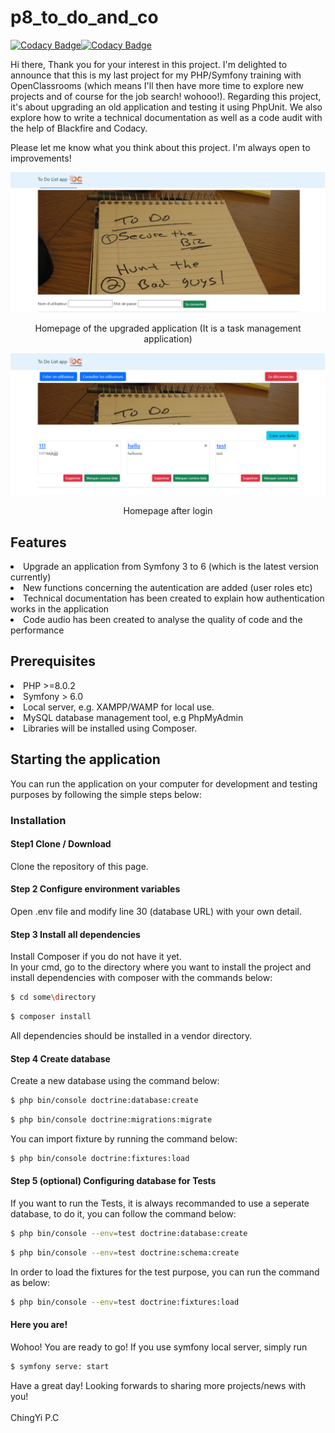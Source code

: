 # p8_to_do_and_co
[![Codacy Badge](https://app.codacy.com/project/badge/Grade/31f12f4a1fc642259fe505426b60394b)](https://www.codacy.com/gh/JENNYPCHEN/p8_to_do_and_co/dashboard?utm_source=github.com&amp;utm_medium=referral&amp;utm_content=JENNYPCHEN/p8_to_do_and_co&amp;utm_campaign=Badge_Grade)[![Codacy Badge](https://app.codacy.com/project/badge/Coverage/31f12f4a1fc642259fe505426b60394b)](https://www.codacy.com/gh/JENNYPCHEN/p8_to_do_and_co/dashboard?utm_source=github.com&utm_medium=referral&utm_content=JENNYPCHEN/p8_to_do_and_co&utm_campaign=Badge_Coverage)

Hi there, 
Thank you for your interest in this project. I'm delighted to announce that this is my last project for my PHP/Symfony training with OpenClassrooms (which means I'll then have more time to explore new projects and of course for the job search! wohooo!). Regarding this project, it's about upgrading an old application and testing it using PhpUnit. We also explore how to write a technical documentation as well as a code audit with the help of Blackfire and Codacy.

Please let me know what you think about this project. I'm always open to improvements!

![project8pic1](https://github.com/JENNYPCHEN/p8_to_do_and_co/blob/main/Picture1.png)

<p align="center">Homepage of the upgraded application (It is a task management application)</p>

![projectpic1](https://github.com/JENNYPCHEN/p8_to_do_and_co/blob/main/Picture2.png)

<p align="center">Homepage after login </p>

<h2>Features</h2>
<li>Upgrade an application from Symfony 3 to 6 (which is the latest version currently)<br></li>
<li>New functions concerning the autentication are added (user roles etc) <br></li>
<li>Technical documentation has been created to explain how authentication works in the application <br></li>
<li>Code audio has been created to analyse the quality of code and the performance <br></li>


<h2>Prerequisites</h2>

<li>PHP >=8.0.2<br></li>
<li>Symfony > 6.0 <br></li>
<li>Local server, e.g. XAMPP/WAMP for local use.<br></li>
<li>MySQL database management tool, e.g PhpMyAdmin<br></li>
<li>Libraries will be installed using Composer.<br></li>

<h2>Starting the application</h2>
You can run the application on your computer for development and testing purposes by following the simple steps below:<br>

<h3>Installation</h3>
<h4>Step1 Clone / Download</h4>
Clone the repository of this page.

<h4>Step 2 Configure environment variables</h4>
Open .env file and modify line 30 (database URL) with your own detail.

<h4>Step 3 Install all dependencies</h4>
Install Composer if you do not have it yet. </br>
In your cmd, go to the directory where you want to install the project and install dependencies with composer with the commands below:</br>

``` bash
$ cd some\directory
```

``` bash
$ composer install
```
All dependencies should be installed in a vendor directory.

<h4>Step 4 Create database</h4>
Create a new database using the command below:<br>

``` bash
$ php bin/console doctrine:database:create
```

``` bash
$ php bin/console doctrine:migrations:migrate
```
You can import fixture by running the command below:<br>

``` bash
$ php bin/console doctrine:fixtures:load
```
<h4>Step 5 (optional) Configuring database for Tests</h4>
If you want to run the Tests, it is always recommanded to use a seperate database, to do it, you can follow the command below: <br>

``` bash
$ php bin/console --env=test doctrine:database:create
```

``` bash
$ php bin/console --env=test doctrine:schema:create
```
In order to load the fixtures for the test purpose, you can run the command as below:<br>

``` bash
$ php bin/console --env=test doctrine:fixtures:load
```
<h4>Here you are!</h4>
Wohoo! You are ready to go! If you use symfony local server, simply run </br>

``` bash
$ symfony serve: start
```

Have a great day! Looking forwards to sharing more projects/news with you!</br></br>
ChingYi P.C
